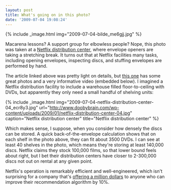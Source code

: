 ```yaml
---
layout: post
title: What's going on in this photo?
date: '2009-07-04 19:08:24'
---
```



{% include _image.html img="2009-07-04-bilde_me6gjj.jpg" %}

Macarena lessons? A support group for elbowless people? Nope, this photo was taken at a [Netflix distribution center](http://www.doobybrain.com/2009/01/27/an-inside-look-at-a-netflix-distribution-center/), where envelope openers are taking a stretching break. It turns out that at Netflix facilities many tasks, including opening envelopes, inspecting discs, and stuffing envelopes are performed by hand.

The article linked above was pretty light on details, but [this one](http://www.doobybrain.com/2009/01/27/an-inside-look-at-a-netflix-distribution-center/) has some great photos and a very informative video (embedded below). I imagined a Netflix distribution facility to include a warehouse filled floor-to-ceiling with DVDs, but apparently they only need a small handful of shelving units:

{% include _image.html img="2009-07-04-netflix-distribution-center-04_ecr8y3.jpg" url="http://www.doobybrain.com/wp-content/uploads/2009/01/netflix-distribution-center-04.jpg" caption="Netflix distribution center" title="Netflix distribution center"  %}

Which makes sense, I suppose, when you consider how densely the discs can be stored. A quick back-of-the-envelope calculation shows that on each shelf in the photo above, they can fit about 3500 DVDs. I can see at least 40 shelves in the photo, which means they're storing at least 140,000 discs. Netflix claims they stock 100,000 films, so that lower bound feels about right, but I bet their distribution centers have closer to 2-300,000 discs not out on rental at any given point.

Netflix's operation is remarkably efficient and well-engineered, which isn't surprising for a company that's [offering a million dollars](http://www.netflixprize.com/) to anyone who can improve their recommendation algorithm by 10%.

<object classid="clsid:d27cdb6e-ae6d-11cf-96b8-444553540000" codebase="http://download.macromedia.com/pub/shockwave/cabs/flash/swflash.cab#version=6,0,40,0" height="340" width="560"><param name="allowFullScreen" value="true"></param><param name="allowscriptaccess" value="always"></param><param name="src" value="http://www.youtube-nocookie.com/v/o8HROe4t8S4&hl=en&fs=1&"></param><param name="allowfullscreen" value="true"></param><embed allowfullscreen="true" allowscriptaccess="always" height="340" src="http://www.youtube-nocookie.com/v/o8HROe4t8S4&hl=en&fs=1&" type="application/x-shockwave-flash" width="560"></embed></object>


